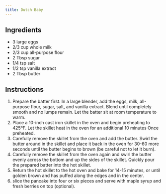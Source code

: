```yaml
---
title: Dutch Baby
---
```


## Ingredients

- 3 large eggs
- 2/3 cup whole milk
- 2/3 cup all-purpose flour
- 2 Tbsp sugar
- 1/4 tsp salt
- 1/2 tsp vanilla extract
- 2 Tbsp butter

## Instructions

1. Prepare the batter first. In a large blender, add the eggs, milk, all-purpose flour, sugar, salt, and vanilla extract. Blend until completely smooth and no lumps remain. Let the batter sit at room temperature to warm.
2. Place a 10-inch cast iron skillet in the oven and begin preheating to 425ºF. Let the skillet heat in the oven for an additional 10 minutes Once preheated.
3. Carefully remove the skillet from the oven and add the butter. Swirl the butter around in the skillet and place it back in the oven for 30-60 more seconds until the butter begins to brown (be careful not to let it burn).
4. Carefully remove the skillet from the oven again and swirl the butter evenly across the bottom and up the sides of the skillet. Quickly pour the prepared batter into the hot skillet.
5. Return the hot skillet to the hot oven and bake for 14-15 minutes, or until golden brown and has puffed along the edges and in the center.
6. slice the pancake into four or six pieces and serve with maple syrup and fresh berries on top (optional).
